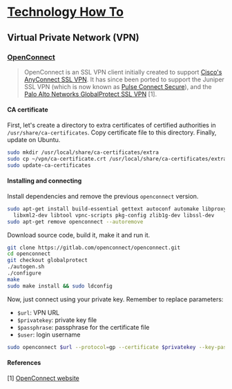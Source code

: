 # [Technology How To](/readme.md)

## Virtual Private Network (VPN)

### [OpenConnect](/open-connect.md)

> OpenConnect is an SSL VPN client initially created to support [Cisco's AnyConnect SSL VPN](http://www.cisco.com/go/asm).
> It has since been ported to support the Juniper SSL VPN (which is now known as [Pulse Connect Secure](https://www.pulsesecure.net/products/connect-secure/)), and the [Palo Alto Networks GlobalProtect SSL VPN](https://www.paloaltonetworks.com/features/vpn) [1].

#### CA certificate

First, let's create a directory to extra certificates of certified authorities in `/usr/share/ca-certificates`.
Copy certificate file to this directory.
Finally, update on Ubuntu. 

```sh
sudo mkdir /usr/local/share/ca-certificates/extra
sudo cp ~/vpn/ca-certificate.crt /usr/local/share/ca-certificates/extra/ca-certificate.crt
sudo update-ca-certificates
```

#### Installing and connecting

Install dependencies and remove the previous `openconnect` version.

```sh
sudo apt-get install build-essential gettext autoconf automake libproxy-dev \
  libxml2-dev libtool vpnc-scripts pkg-config zlib1g-dev libssl-dev
sudo apt-get remove openconnect --autoremove
```

Download source code, build it, make it and run it. 

```sh
git clone https://gitlab.com/openconnect/openconnect.git
cd openconnect
git checkout globalprotect
./autogen.sh
./configure
make
sudo make install && sudo ldconfig
```

Now, just connect using your private key.
Remember to replace parameters:
- `$url`: VPN URL
- `$privatekey`: private key file
- `$passphrase`: passphrase for the certificate file
- `$user`: login username

```sh
sudo openconnect $url --protocol=gp --certificate $privatekey --key-password=$passphrase --user=$user
```

#### References

[1] [OpenConnect website](https://www.infradead.org/openconnect/)
